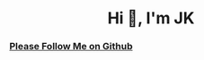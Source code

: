 <h1 align="center">Hi 👋, I'm JK</h1>
<h3><a href="https://j0rd1s3rr4n0.github.io/">Please Follow Me on Github</a></h3>
